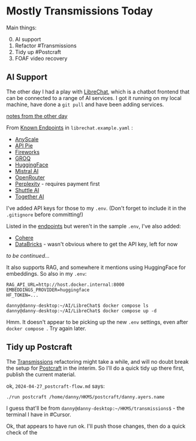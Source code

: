 # Mostly Transmissions Today

Main things:

0. AI support
1. Refactor #Transmissions
2. Tidy up #Postcraft
3. FOAF video recovery

## AI Support

The other day I had a play with [LibreChat](https://www.librechat.ai/), which is a chatbot frontend that can be connected to a range of AI services. I got it running on my local machine, have done a `git pull` and have been adding services.

[notes from the other day]()

From [Known Endpoints](https://www.librechat.ai/docs/configuration/librechat_yaml/ai_endpoints) in `librechat.example.yaml` :

- [AnyScale](https://anyscale.com/)
- [API Pie](https://apipie.ai/)
- [Fireworks](https://fireworks.ai/)
- [GROQ](https://groq.ai/)
- [HuggingFace](https://huggingface.co/)
- [Mistral AI](https://mistral.ai/)
- [OpenRouter](https://openrouter.ai/)
- [Perplexity](https://perplexity.ai/) - requires payment first
- [Shuttle AI](https://shuttleai.app/)
- [Together AI](https://api.together.ai/)

I've added API keys for those to my `.env`. (Don't forget to include it in the `.gitignore` before committing!)

Listed in the [endpoints](https://www.librechat.ai/docs/configuration/librechat_yaml/ai_endpoints) but weren't in the sample `.env`, I've also added:

- [Cohere](https://cohere.com)
- [DataBricks](https://databricks.com) - wasn't obvious where to get the API key, left for now

_to be continued..._

It also supports RAG, and somewhere it mentions using HuggingFace for embeddings. So also in my `.env`:

```
RAG_API_URL=http://host.docker.internal:8000
EMBEDDINGS_PROVIDER=huggingface
HF_TOKEN=...
```

```
danny@danny-desktop:~/AI/LibreChat$ docker compose ls
danny@danny-desktop:~/AI/LibreChat$ docker compose up -d
```

Hmm. It doesn't appear to be picking up the new `.env` settings, even after `docker compose `. Try again later.

## Tidy up Postcraft

The [Transmissions](https://github.com/danja/transmissions) refactoring might take a while, and will no doubt break the setup for [Postcraft](https://github.com/danja/postcraft) in the interim. So I'll do a quick tidy up there first, publish the current material.

ok, `2024-04-27_postcraft-flow.md` says:

```
./run postcraft /home/danny/HKMS/postcraft/danny.ayers.name
```

I guess that'll be from `danny@danny-desktop:~/HKMS/transmissions$` - the terminal I have in #Cursor.

Ok, that appears to have run ok. I'll push those changes, then do a quick check of the
